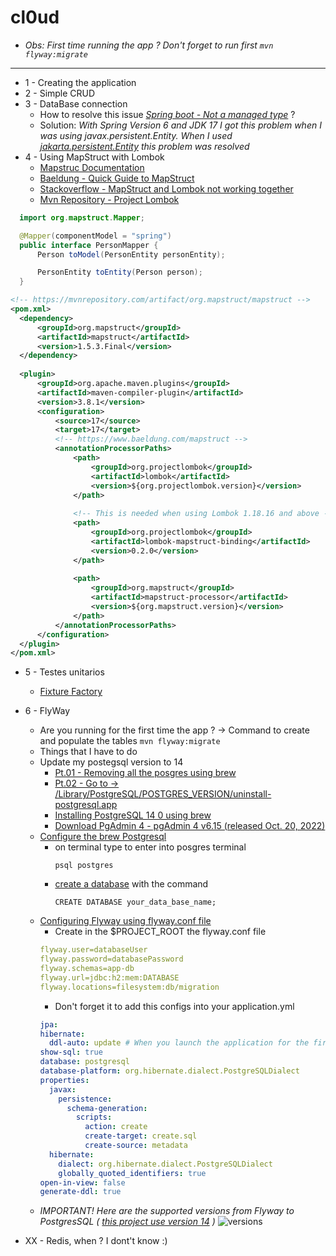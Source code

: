 # cl0ud
- *Obs: First time running the app ? Don't forget to run first `mvn flyway:migrate`*
---
- 1 - Creating the application
- 2 - Simple CRUD
- 3 - DataBase connection
  - How to resolve this issue *[Spring boot - Not a managed type](https://stackoverflow.com/questions/28664064/spring-boot-not-a-managed-type)* ?
  - Solution: *With Spring Version 6 and JDK 17 I got this problem when I was using javax.persistent.Entity. When I used [jakarta.persistent.Entity](https://mvnrepository.com/artifact/jakarta.persistence/jakarta.persistence-api/3.1.0) this problem was resolved*
- 4 - Using MapStruct with Lombok
  - [Mapstruc Documentation](https://mapstruct.org/documentation/installation/)
  - [Baeldung - Quick Guide to MapStruct](https://www.baeldung.com/mapstruct)
  - [Stackoverflow - MapStruct and Lombok not working together](https://stackoverflow.com/questions/47676369/mapstruct-and-lombok-not-working-together)
  - [Mvn Repository - Project Lombok](https://mvnrepository.com/artifact/org.projectlombok/lombok/1.18.22)
```java
  import org.mapstruct.Mapper;

  @Mapper(componentModel = "spring")
  public interface PersonMapper {
      Person toModel(PersonEntity personEntity);

      PersonEntity toEntity(Person person);
  }
```
```xml
<!-- https://mvnrepository.com/artifact/org.mapstruct/mapstruct -->
<pom.xml>
  <dependency>
      <groupId>org.mapstruct</groupId>
      <artifactId>mapstruct</artifactId>
      <version>1.5.3.Final</version>
  </dependency>
  
  <plugin>
      <groupId>org.apache.maven.plugins</groupId>
      <artifactId>maven-compiler-plugin</artifactId>
      <version>3.8.1</version>
      <configuration>
          <source>17</source>
          <target>17</target>
          <!-- https://www.baeldung.com/mapstruct -->
          <annotationProcessorPaths>
              <path>
                  <groupId>org.projectlombok</groupId>
                  <artifactId>lombok</artifactId>
                  <version>${org.projectlombok.version}</version>
              </path>
              
              <!-- This is needed when using Lombok 1.18.16 and above -->
              <path>
                  <groupId>org.projectlombok</groupId>
                  <artifactId>lombok-mapstruct-binding</artifactId>
                  <version>0.2.0</version>
              </path>
              
              <path>
                  <groupId>org.mapstruct</groupId>
                  <artifactId>mapstruct-processor</artifactId>
                  <version>${org.mapstruct.version}</version>
              </path>
          </annotationProcessorPaths>
      </configuration>
  </plugin>
</pom.xml>
```

- 5 - Testes unitarios
  - [Fixture Factory](https://github.com/six2six/fixture-factory)

- 6 - FlyWay
  - Are you running for the first time the app ? -> Command to create and populate the tables `mvn flyway:migrate`
  - Things that I have to do 
  - Update my postegsql version to 14
    - [Pt.01 - Removing all the posgres using brew](https://stackoverflow.com/questions/51992362/completely-remove-postgres-after-brew-uninstall-osx)
    - [Pt.02 - Go to -> /Library/PostgreSQL/POSTGRES_VERSION/uninstall-postgresql.app](https://nektony.com/how-to/uninstall-postgresql-on-mac)
    - [Installing PostgreSQL 14 0 using brew](https://formulae.brew.sh/formula/postgresql@14)
    - [Download PgAdmin 4 - pgAdmin 4 v6.15 (released Oct. 20, 2022)](https://www.pgadmin.org/download/pgadmin-4-macos/)
  - [Configure the brew Postgresql](https://www.sqlshack.com/setting-up-a-postgresql-database-on-mac/)
    - on terminal type to enter into posgres terminal
      ```shell
      psql postgres
      ```
    - [create a database](https://pgdocptbr.sourceforge.io/pg80/sql-createdatabase.html) with the command
      ```shell
      CREATE DATABASE your_data_base_name;
      ```
  - [Configuring Flyway using flyway.conf file](https://www.baeldung.com/database-migrations-with-flyway)
    - Create in the $PROJECT_ROOT the flyway.conf file
    ```yml
    flyway.user=databaseUser
    flyway.password=databasePassword
    flyway.schemas=app-db
    flyway.url=jdbc:h2:mem:DATABASE
    flyway.locations=filesystem:db/migration
    ```
    - Don't forget it to add this configs into your application.yml
    ```yml
    jpa:
    hibernate:
      ddl-auto: update # When you launch the application for the first time - switch "none" at "create"
    show-sql: true
    database: postgresql
    database-platform: org.hibernate.dialect.PostgreSQLDialect
    properties:
      javax:
        persistence:
          schema-generation:
            scripts:
              action: create
              create-target: create.sql
              create-source: metadata
      hibernate:
        dialect: org.hibernate.dialect.PostgreSQLDialect
        globally_quoted_identifiers: true
    open-in-view: false
    generate-ddl: true
    ```
  - *IMPORTANT! Here are the supported versions from Flyway to PostgresSQL ( [this project use version 14](https://flywaydb.org/documentation/database/postgresql) )*
    ![versions](https://i.postimg.cc/m2cFk21b/Screen-Shot-2023-02-04-at-20-54-37.png)

- XX - Redis, when ?  I dont't know :)